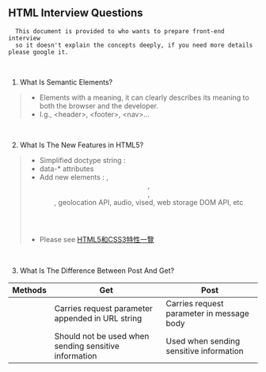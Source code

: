 ## HTML Interview Questions

      This document is provided to who wants to prepare front-end interview
      so it doesn't explain the concepts deeply, if you need more details please google it. 
<br/>

1. What Is Semantic Elements?

> - Elements with a meaning, it can clearly describes its meaning to both the browser and the developer. <br/>
> - I.g., \<header>, \<footer>, \<nav>...
<br/>

2. What Is The New Features in HTML5?

> - Simplified doctype string : <!DOCTYPE html>
> - data-* attributes
> - Add new elements : <canvas>, <header>, <footer>, <nav>, geolocation API, audio, vised, web storage DOM API, etc
> - Please see [HTML5和CSS3特性一覽](https://blog.csdn.net/chandoudeyuyi/article/details/69206236)
<br/>

3. What Is The Difference Between Post And Get?

| Methods |  Get |  Post | 
|---|---|---|
|  | Carries request parameter appended in URL string | Carries request parameter in message body | 
|  | Should not be used when sending sensitive information | Used when sending sensitive information | 
<br/>
